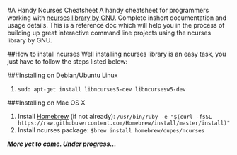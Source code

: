 #A Handy Ncurses Cheatsheet
A handy cheatsheet for programmers working with [ncurses library by GNU](https://www.gnu.org/software/ncurses/). Complete 
inshort documentation and usage details. This is a reference doc which will help you in the process of building up great 
interactive command line projects using the ncurses library by GNU.

##How to install ncurses
Well installing ncurses library is an easy task, you just have to follow the steps listed below:

###Installing on Debian/Ubuntu Linux
1. `sudo apt-get install libncurses5-dev libncursesw5-dev`

###Installing on Mac OS X
1. Install [Homebrew](http://brew.sh/) (if not already): 
`/usr/bin/ruby -e "$(curl -fsSL https://raw.githubusercontent.com/Homebrew/install/master/install)"`
2. Install ncurses package: `$brew install homebrew/dupes/ncurses`

***More yet to come. Under progress...***
